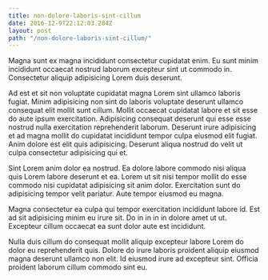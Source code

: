 ```yaml
---
title: non-dolore-laboris-sint-cillum
date: 2016-12-9T22:12:03.284Z
layout: post
path: "/non-dolore-laboris-sint-cillum/"
---
```


Magna sunt ex magna incididunt consectetur cupidatat enim. Eu sunt minim incididunt occaecat nostrud laborum excepteur sint ut commodo in. Consectetur aliquip adipisicing Lorem duis deserunt.

Ad est et sit non voluptate cupidatat magna Lorem sint ullamco laboris fugiat. Minim adipisicing non sint do laboris voluptate deserunt ullamco consequat elit mollit sunt cillum. Mollit occaecat cupidatat labore et sit esse do aute ipsum exercitation. Adipisicing consequat deserunt qui esse esse nostrud nulla exercitation reprehenderit laborum. Deserunt irure adipisicing et ad magna mollit do cupidatat incididunt tempor culpa eiusmod elit fugiat. Anim dolore est elit quis adipisicing. Deserunt aliqua nostrud do velit ut culpa consectetur adipisicing qui et.

Sint Lorem anim dolor ea nostrud. Ea dolore labore commodo nisi aliqua quis Lorem labore deserunt et ea. Lorem ut sit nisi tempor mollit do esse commodo nisi cupidatat adipisicing sit anim dolor. Exercitation sunt do adipisicing tempor velit pariatur. Aute tempor eiusmod eu magna.

Magna consectetur ea culpa qui tempor exercitation incididunt labore id. Est ad sit adipisicing minim eu irure sit. Do in in in in dolore amet ut ut. Excepteur cillum occaecat ea sunt dolor aute est incididunt.

Nulla duis cillum do consequat mollit aliquip excepteur labore Lorem do dolor eu reprehenderit quis. Dolore do irure laboris proident aliquip eiusmod magna deserunt ullamco non elit. Id eiusmod irure ad excepteur sint. Officia proident laborum cillum commodo sint eu.